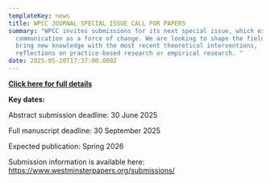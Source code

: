 ```yaml
---
templateKey: news
title: WPCC JOURNAL SPECIAL ISSUE CALL FOR PAPERS
summary: "WPCC invites submissions for its next special issue, which explores
  communication as a force of change. We are looking to shape the field and
  bring new knowledge with the most recent theoretical interventions,
  reflections on practice-based research or empirical research. "
date: 2025-05-20T17:37:00.000Z
---
```

**[Click here for full details](https://www.westminsterpapers.org/news/37/)**

**Key dates:**

Abstract submission deadline: 30 June 2025

Full manuscript deadline: 30 September 2025

Expected publication: Spring 2026

Submission information is available here: [https://www.westminsterpapers.org/submissions/ ](https://www.westminsterpapers.org/submissions/)
